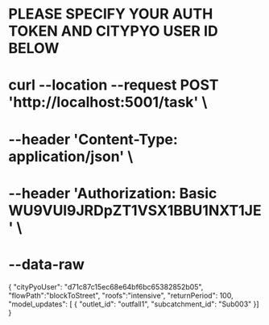 # PLEASE SPECIFY YOUR AUTH TOKEN AND CITYPYO USER ID BELOW

# curl --location --request POST 'http://localhost:5001/task' \
# --header 'Content-Type: application/json' \
# --header 'Authorization: Basic WU9VUl9JRDpZT1VSX1BBU1NXT1JE' \
# --data-raw

{
    "cityPyoUser": "d71c87c15ec68e64bf6bc65382852b05",
     "flowPath":"blockToStreet",
     "roofs":"intensive",
     "returnPeriod": 100,
     "model_updates": [ { "outlet_id": "outfall1", "subcatchment_id": "Sub003" }]
}